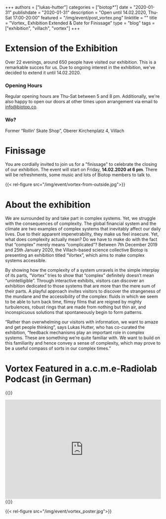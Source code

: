 +++
authors = ["lukas-hutter"]
categories = ["biotop*"]
date = "2020-01-31"
publishdate = "2020-01-31"
description = "Open until 14.02.2020, Thu-Sat 17:00-20:00"
featured = "/img/event/post_vortex.png"
linktitle = ""
title = "Vortex_ Exhibition Extended & Date for Finissage"
type = "blog"
tags = ["exhibition", "villach", "vortex"]
+++

# Extension of the Exhibition

Over 22 evenings, around 650 people have visited our exhibition. This is a remarkable succes for us. Due to ongoing interest in the exhibition, we've decided to extend it until 14.02.2020.

### Opening Hours
Regular opening hours are Thu-Sat between 5 and 8 pm. Additionally, we're also happy to open our doors at other times upon arrangement via email to  [info@biotop.co](mailto:info@biotop.co).

### Wo?
Former “Rollin’ Skate Shop”, Oberer Kirchenplatz 4, Villach

# Finissage

You are cordially invited to join us for a "finissage" to celebrate the closing of our exhibition. The event will start on Friday, **14.02.2020 at 6 pm**. There will be refreshments, some music and lots of Biotop members to talk to.

{{< rel-figure src="/img/event/vortex-from-outside.jpg">}}

# About the exhibition

We are surrounded by and take part in complex systems. Yet, we struggle with the consequences of complexity. The global financial system and the climate are two examples of complex systems that inevitably affect our daily lives. Due to their apparent impenetrability, they make us feel insecure. Yet, what does complexity actually mean? Do we have to make do with the fact that “complex” merely means “complicated”? Between 7th December 2019 and 25th January 2020, the Villach-based science collective Biotop is presenting an exhibition titled “Vortex”, which aims to make complex systems accessible.

By showing how the complexity of a system unravels in the simple interplay of its parts, “Vortex” tries to show that “complex” definitely doesn’t mean “unintelligible”. Through interactive exhibits, visitors can discover an exhibition dedicated to those systems that are more than the mere sum of their parts.  A playful approach invites visitors to discover the strangeness of the mundane and the accessibility of the complex: fluids in which we seem to be able to turn back time,  flimsy films that are reigned by mighty turbulences, robust rings that are made from nothing but thin air, and inconspicuous solutions that spontaneously begin to form patterns.

“Rather than overwhelming our visitors with information, we want to amaze and get people thinking”, says Lukas Hutter, who has co-curated the exhibition, “feedback mechanisms play an important role in complex systems. These are something we’re quite familiar with. We want to build on this familiarity and hence convey a sense of complexity, which may prove to be a useful compass of sorts in our complex times.”

# Vortex Featured in a.c.m.e-Radiolab Podcast (in German)

{{<rawhtml>}}
<iframe src="https://cba.fro.at/436290/embed?" width="100%" height="220" style="border:none; width:100%; height:320px;"></iframe>
{{</rawhtml>}}

{{< rel-figure src="/img/event/vortex_poster.jpg">}}
